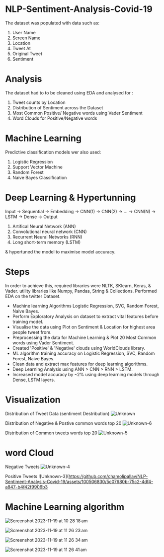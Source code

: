 # NLP-Sentiment-Analysis-Covid-19

The dataset was populated with data such as:
1. User Name
2. Screen Name
3. Location
4. Tweet At
5. Original Tweet
6. Sentiment
   
# Analysis
The dataset had to to be cleaned using EDA and analysed for :
1. Tweet counts by Location
2. Distribution of Sentiment across the Dataset
3. Most Common Positive/ Negative words using Vader Sentiment
4. Word Clouds for Positive/Negative words

# Machine Learning
Predictive classification models wer also used:
1. Logistic Regression
2. Support Vector Machine
3. Random Forest
4. Naive Bayes Classification

# Deep Learning & Hypertunning

Input -> Sequential -> Embedding -> CNN(1) -> CNN(2) -> ... -> CNN(N) -> LSTM -> Dense -> Output

1. Artifical Neural Network (ANN)
2. Convolutional neural network (CNN)
3. Recurrent Neural Networks (RNN)
4. Long short-term memory (LSTM)

& hypertuned the model to maximise model accuracy.

# Steps
In order to achieve this, required libraries were NLTK, SKlearn, Keras, & Vader. utility libraries like Numpy, Pandas, String & Collections.
Performed EDA on the twitter Dataset.
- Machine learning Algorithms Logistic Regression, SVC, Random Forest, Naive Bayes.
- Perform Exploratory Analysis on dataset to extract vital features before training model.
- Visualise the data using Plot on Sentiment & Location for highest area people tweet from.
- Preprocessing the data for Machine Learning & Plot 20 Most Common words using Vader Sentiment.
- Created 'Positive' & 'Negative' clouds using WorldClouds library.
- ML algorithm training accuracy on Logistic Regression, SVC, Random Forest, Naive Bayes.
- Clean data and extract max features for deep learning algorithms. 
- Deep Learning Analysis using ANN > CNN > RNN > LSTM.
- Increased model accuracy by ~2% using deep learning models through Dense, LSTM layers.

# Visualization
Distribution of Tweet Data (sentiment Destribution)
![Unknown](https://github.com/chamolipallav/NLP-Sentiment-Analysis-Covid-19/assets/100506830/9381bf4c-143f-4607-be0e-090f4ae3b542)

Distribution of Negative & Postive common words top 20
![Unknown-6](https://github.com/chamolipallav/NLP-Sentiment-Analysis-Covid-19/assets/100506830/0edc326b-961e-4546-9198-d32a648a2b93)

Distribution of Common tweets words top 20
![Unknown-5](https://github.com/chamolipallav/NLP-Sentiment-Analysis-Covid-19/assets/100506830/2d00f782-c81a-490d-8e06-2124cb493d5a)

# word Cloud

Negative Tweets
![Unknown-4](https://github.com/chamolipallav/NLP-Sentiment-Analysis-Covid-19/assets/100506830/2e8056fc-ead1-4b0f-ae5a-9186c3f8e8df)

Positive Tweets
![Unknown-3](https://github.com/chamolipallav/NLP-Sentiment-Analysis-Covid-19/assets/100506830/5c07680b-75c2-4df4-a847-b4f42f9906b3

# Machine Learning algorithm 

![Screenshot 2023-11-19 at 10 28 18 am](https://github.com/chamolipallav/NLP-Sentiment-Analysis-Covid-19/assets/100506830/98698c1f-75cd-4e6a-9577-f83255d3a92a)

![Screenshot 2023-11-19 at 11 26 23 am](https://github.com/chamolipallav/NLP-Sentiment-Analysis-Covid-19/assets/100506830/d9baf08a-6255-4a2f-b6bd-6fc7110e9382)

![Screenshot 2023-11-19 at 11 26 34 am](https://github.com/chamolipallav/NLP-Sentiment-Analysis-Covid-19/assets/100506830/82ba510e-936e-46a4-8eb4-5ea3bbf48ed0)

![Screenshot 2023-11-19 at 11 26 41 am](https://github.com/chamolipallav/NLP-Sentiment-Analysis-Covid-19/assets/100506830/7d70aa3e-43c0-4fd3-8190-166016e712ce)
